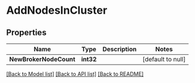 # AddNodesInCluster

## Properties
Name | Type | Description | Notes
------------ | ------------- | ------------- | -------------
**NewBrokerNodeCount** | **int32** |  | [default to null]

[[Back to Model list]](../README.md#documentation-for-models) [[Back to API list]](../README.md#documentation-for-api-endpoints) [[Back to README]](../README.md)



